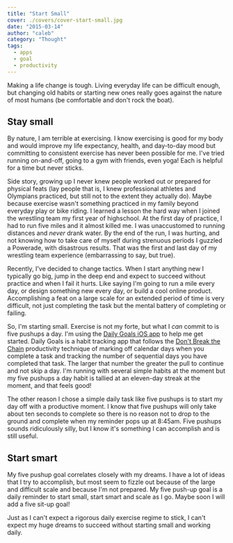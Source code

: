 ```yaml
---
title: "Start Small"
cover: ./covers/cover-start-small.jpg
date: "2015-03-14"
author: "caleb"
category: "Thought"
tags:
  - apps
  - goal
  - productivity
---
```


Making a life change is tough. Living everyday life can be difficult enough, but changing old habits or starting new ones really goes against the nature of most humans (be comfortable and don't rock the boat).

<h2>Stay small</h2>

By nature, I am terrible at exercising. I know exercising is good for my body and would improve my life expectancy, health, and day-to-day mood but committing to consistent exercise has never been possible for me. I've tried running on-and-off, going to a gym with friends, even yoga! Each is helpful for a time but never sticks.

Side story, growing up I never knew people worked out or prepared for physical feats (lay people that is, I knew professional athletes and Olympians practiced, but still not to the extent they actually do). Maybe because exercise wasn't something practiced in my family beyond everyday play or bike riding. I learned a lesson the hard way when I joined the wrestling team my first year of highschool. At the first day of practice, I had to run five miles and it almost killed me. I was unaccustomed to running distances and <em>never</em> drank water. By the end of the run, I was hurting, and not knowing how to take care of myself during strenuous periods I guzzled a Powerade, with disastrous results. That was the first and last day of my wrestling team experience (embarrassing to say, but true).

Recently, I've decided to change tactics. When I start anything new I typically go big, jump in the deep end and expect to succeed without practice and when I fail it hurts. Like saying I'm going to run a mile every day, or design something new every day, or build a cool online product. Accomplishing a feat on a large scale for an extended period of time is very difficult, not just completing the task but the mental battery of completing or failing.

So, I'm starting small. Exercise is not my forte, but what I <em>can</em> commit to is five pushups a day. I'm using the <a href="https://itunes.apple.com/us/app/daily-goals-simple-habit-tracker/id590691570?mt=8">Daily Goals iOS app</a> to help me get started. Daily Goals is a habit tracking app that follows the <a href="http://lifehacker.com/5886128/how-seinfelds-productivity-secret-fixed-my-procrastination-problem">Don't Break the Chain</a> productivity technique of marking off calendar days when you complete a task and tracking the number of sequential days you have completed that task. The larger that number the greater the pull to continue and not skip a day. I'm running with several simple habits at the moment but my five pushups a day habit is tallied at an eleven-day streak at the moment, and that feels good!

The other reason I chose a simple daily task like five pushups is to start my day off with a productive moment. I know that five pushups will only take about ten seconds to complete so there is no reason not to drop to the ground and complete when my reminder pops up at 8:45am. Five pushups sounds ridiculously silly, but I know it's something I can accomplish and is still useful.

<h2>Start smart</h2>

My five pushup goal correlates closely with my dreams. I have a lot of ideas that I try to accomplish, but most seem to fizzle out because of the large and difficult scale and because I'm not prepared. My five push-up goal is a daily reminder to start small, start smart and scale as I go. Maybe soon I will add a five sit-up goal!

Just as I can't expect a rigorous daily exercise regime to stick, I can't expect my huge dreams to succeed without starting small and working daily.
